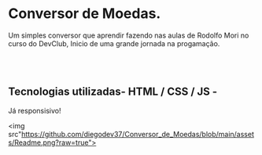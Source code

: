 <h1>Conversor de Moedas.</h1>

<p>Um simples conversor que aprendir fazendo nas aulas de Rodolfo Mori no curso do DevClub,
Inicio de uma grande jornada na progamação.
</p>

<br>
<br>
<h2>Tecnologias utilizadas- HTML / CSS / JS - </h2>
<p>Já responsisivo!</p>

<img src"https://github.com/diegodev37/Conversor_de_Moedas/blob/main/assets/Readme.png?raw=true">
